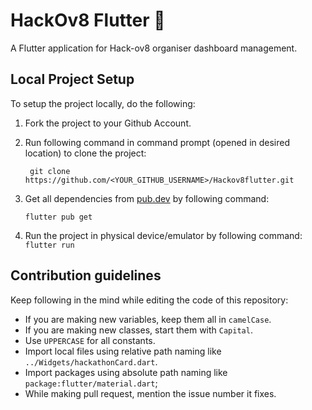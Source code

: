 # HackOv8 Flutter :iphone:

A Flutter application for Hack-ov8 organiser dashboard management.

## Local Project Setup

To setup the project locally, do the following:

1. Fork the project to your Github Account.

2. Run following command in command prompt (opened in desired location) to clone the project: 

    ``` git clone  https://github.com/<YOUR_GITHUB_USERNAME>/Hackov8flutter.git```

3. Get all dependencies from [pub.dev](https://pub.dev) by following command:

    ``` flutter pub get ```

4. Run the project in physical device/emulator by following command:
    ``` flutter run ```

## Contribution guidelines

Keep following in the mind while editing the code of this repository:

- If you are making new variables, keep them all in ``` camelCase ```.
- If you are making new classes, start them with ``` Capital ```.
- Use ``` UPPERCASE ``` for all constants.
- Import local files using relative path naming like ``` ../Widgets/hackathonCard.dart ```.
- Import packages using absolute path naming like ``` package:flutter/material.dart ```;
- While making pull request, mention the issue number it fixes.